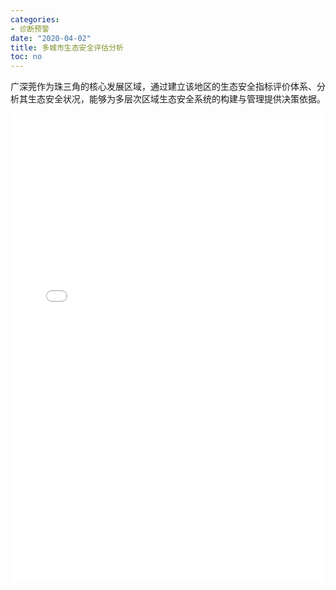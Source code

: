 ```yaml
---
categories:
- 诊断预警
date: "2020-04-02"
title: 多城市生态安全评估分析
toc: no
---
```


广深莞作为珠三角的核心发展区域，通过建立该地区的生态安全指标评价体系、分析其生态安全状况，能够为多层次区域生态安全系统的构建与管理提供决策依据。

<embed src="/post/alert/2.3.9多城市生态安全评估分析.pdf" type="application/pdf" width="100%" height=750>

